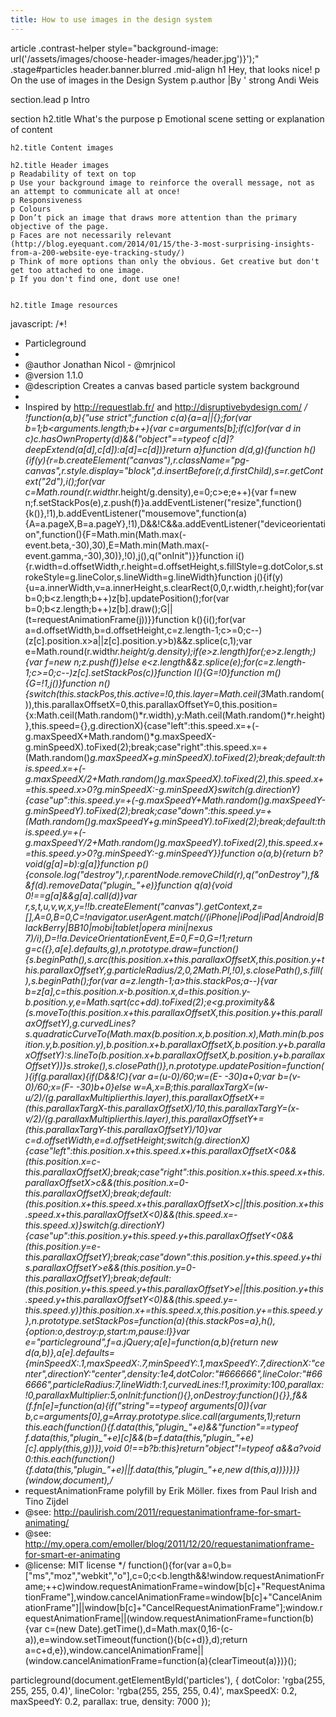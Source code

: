 ```yaml
---
title: How to use images in the design system
---
```


article
  .contrast-helper style="background-image: url('/assets/images/choose-header-images/header.jpg')}');"
    .stage#particles
    header.banner.blurred
      .mid-align
        h1 Hey, that looks nice!
        p On the use of images in the Design System
        p.author
          |By
          '
          strong Andi Weis

  section.lead
    p Intro

  section
    h2.title What's the purpose
    p Emotional scene setting or explanation of content

    h2.title Content images

    h2.title Header images
    p Readability of text on top
    p Use your background image to reinforce the overall message, not as an attempt to communicate all at once!
    p Responsiveness
    p Colours
    p Don’t pick an image that draws more attention than the primary objective of the page.
    p Faces are not necessarily relevant (http://blog.eyequant.com/2014/01/15/the-3-most-surprising-insights-from-a-200-website-eye-tracking-study/)
    p Think of more options than only the obvious. Get creative but don't get too attached to one image.
    p If you don't find one, dont use one!


    h2.title Image resources

javascript:
  /*!
   * Particleground
   *
   * @author Jonathan Nicol - @mrjnicol
   * @version 1.1.0
   * @description Creates a canvas based particle system background
   *
   * Inspired by http://requestlab.fr/ and http://disruptivebydesign.com/
   */
  !function(a,b){"use strict";function c(a){a=a||{};for(var b=1;b<arguments.length;b++){var c=arguments[b];if(c)for(var d in c)c.hasOwnProperty(d)&&("object"==typeof c[d]?deepExtend(a[d],c[d]):a[d]=c[d])}return a}function d(d,g){function h(){if(y){r=b.createElement("canvas"),r.className="pg-canvas",r.style.display="block",d.insertBefore(r,d.firstChild),s=r.getContext("2d"),i();for(var c=Math.round(r.width*r.height/g.density),e=0;c>e;e++){var f=new n;f.setStackPos(e),z.push(f)}a.addEventListener("resize",function(){k()},!1),b.addEventListener("mousemove",function(a){A=a.pageX,B=a.pageY},!1),D&&!C&&a.addEventListener("deviceorientation",function(){F=Math.min(Math.max(-event.beta,-30),30),E=Math.min(Math.max(-event.gamma,-30),30)},!0),j(),q("onInit")}}function i(){r.width=d.offsetWidth,r.height=d.offsetHeight,s.fillStyle=g.dotColor,s.strokeStyle=g.lineColor,s.lineWidth=g.lineWidth}function j(){if(y){u=a.innerWidth,v=a.innerHeight,s.clearRect(0,0,r.width,r.height);for(var b=0;b<z.length;b++)z[b].updatePosition();for(var b=0;b<z.length;b++)z[b].draw();G||(t=requestAnimationFrame(j))}}function k(){i();for(var a=d.offsetWidth,b=d.offsetHeight,c=z.length-1;c>=0;c--)(z[c].position.x>a||z[c].position.y>b)&&z.splice(c,1);var e=Math.round(r.width*r.height/g.density);if(e>z.length)for(;e>z.length;){var f=new n;z.push(f)}else e<z.length&&z.splice(e);for(c=z.length-1;c>=0;c--)z[c].setStackPos(c)}function l(){G=!0}function m(){G=!1,j()}function n(){switch(this.stackPos,this.active=!0,this.layer=Math.ceil(3*Math.random()),this.parallaxOffsetX=0,this.parallaxOffsetY=0,this.position={x:Math.ceil(Math.random()*r.width),y:Math.ceil(Math.random()*r.height)},this.speed={},g.directionX){case"left":this.speed.x=+(-g.maxSpeedX+Math.random()*g.maxSpeedX-g.minSpeedX).toFixed(2);break;case"right":this.speed.x=+(Math.random()*g.maxSpeedX+g.minSpeedX).toFixed(2);break;default:this.speed.x=+(-g.maxSpeedX/2+Math.random()*g.maxSpeedX).toFixed(2),this.speed.x+=this.speed.x>0?g.minSpeedX:-g.minSpeedX}switch(g.directionY){case"up":this.speed.y=+(-g.maxSpeedY+Math.random()*g.maxSpeedY-g.minSpeedY).toFixed(2);break;case"down":this.speed.y=+(Math.random()*g.maxSpeedY+g.minSpeedY).toFixed(2);break;default:this.speed.y=+(-g.maxSpeedY/2+Math.random()*g.maxSpeedY).toFixed(2),this.speed.x+=this.speed.y>0?g.minSpeedY:-g.minSpeedY}}function o(a,b){return b?void(g[a]=b):g[a]}function p(){console.log("destroy"),r.parentNode.removeChild(r),q("onDestroy"),f&&f(d).removeData("plugin_"+e)}function q(a){void 0!==g[a]&&g[a].call(d)}var r,s,t,u,v,w,x,y=!!b.createElement("canvas").getContext,z=[],A=0,B=0,C=!navigator.userAgent.match(/(iPhone|iPod|iPad|Android|BlackBerry|BB10|mobi|tablet|opera mini|nexus 7)/i),D=!!a.DeviceOrientationEvent,E=0,F=0,G=!1;return g=c({},a[e].defaults,g),n.prototype.draw=function(){s.beginPath(),s.arc(this.position.x+this.parallaxOffsetX,this.position.y+this.parallaxOffsetY,g.particleRadius/2,0,2*Math.PI,!0),s.closePath(),s.fill(),s.beginPath();for(var a=z.length-1;a>this.stackPos;a--){var b=z[a],c=this.position.x-b.position.x,d=this.position.y-b.position.y,e=Math.sqrt(c*c+d*d).toFixed(2);e<g.proximity&&(s.moveTo(this.position.x+this.parallaxOffsetX,this.position.y+this.parallaxOffsetY),g.curvedLines?s.quadraticCurveTo(Math.max(b.position.x,b.position.x),Math.min(b.position.y,b.position.y),b.position.x+b.parallaxOffsetX,b.position.y+b.parallaxOffsetY):s.lineTo(b.position.x+b.parallaxOffsetX,b.position.y+b.parallaxOffsetY))}s.stroke(),s.closePath()},n.prototype.updatePosition=function(){if(g.parallax){if(D&&!C){var a=(u-0)/60;w=(E- -30)*a+0;var b=(v-0)/60;x=(F- -30)*b+0}else w=A,x=B;this.parallaxTargX=(w-u/2)/(g.parallaxMultiplier*this.layer),this.parallaxOffsetX+=(this.parallaxTargX-this.parallaxOffsetX)/10,this.parallaxTargY=(x-v/2)/(g.parallaxMultiplier*this.layer),this.parallaxOffsetY+=(this.parallaxTargY-this.parallaxOffsetY)/10}var c=d.offsetWidth,e=d.offsetHeight;switch(g.directionX){case"left":this.position.x+this.speed.x+this.parallaxOffsetX<0&&(this.position.x=c-this.parallaxOffsetX);break;case"right":this.position.x+this.speed.x+this.parallaxOffsetX>c&&(this.position.x=0-this.parallaxOffsetX);break;default:(this.position.x+this.speed.x+this.parallaxOffsetX>c||this.position.x+this.speed.x+this.parallaxOffsetX<0)&&(this.speed.x=-this.speed.x)}switch(g.directionY){case"up":this.position.y+this.speed.y+this.parallaxOffsetY<0&&(this.position.y=e-this.parallaxOffsetY);break;case"down":this.position.y+this.speed.y+this.parallaxOffsetY>e&&(this.position.y=0-this.parallaxOffsetY);break;default:(this.position.y+this.speed.y+this.parallaxOffsetY>e||this.position.y+this.speed.y+this.parallaxOffsetY<0)&&(this.speed.y=-this.speed.y)}this.position.x+=this.speed.x,this.position.y+=this.speed.y},n.prototype.setStackPos=function(a){this.stackPos=a},h(),{option:o,destroy:p,start:m,pause:l}}var e="particleground",f=a.jQuery;a[e]=function(a,b){return new d(a,b)},a[e].defaults={minSpeedX:.1,maxSpeedX:.7,minSpeedY:.1,maxSpeedY:.7,directionX:"center",directionY:"center",density:1e4,dotColor:"#666666",lineColor:"#666666",particleRadius:7,lineWidth:1,curvedLines:!1,proximity:100,parallax:!0,parallaxMultiplier:5,onInit:function(){},onDestroy:function(){}},f&&(f.fn[e]=function(a){if("string"==typeof arguments[0]){var b,c=arguments[0],g=Array.prototype.slice.call(arguments,1);return this.each(function(){f.data(this,"plugin_"+e)&&"function"==typeof f.data(this,"plugin_"+e)[c]&&(b=f.data(this,"plugin_"+e)[c].apply(this,g))}),void 0!==b?b:this}return"object"!=typeof a&&a?void 0:this.each(function(){f.data(this,"plugin_"+e)||f.data(this,"plugin_"+e,new d(this,a))})})}(window,document),/**
   * requestAnimationFrame polyfill by Erik Möller. fixes from Paul Irish and Tino Zijdel
   * @see: http://paulirish.com/2011/requestanimationframe-for-smart-animating/
   * @see: http://my.opera.com/emoller/blog/2011/12/20/requestanimationframe-for-smart-er-animating
   * @license: MIT license
   */
  function(){for(var a=0,b=["ms","moz","webkit","o"],c=0;c<b.length&&!window.requestAnimationFrame;++c)window.requestAnimationFrame=window[b[c]+"RequestAnimationFrame"],window.cancelAnimationFrame=window[b[c]+"CancelAnimationFrame"]||window[b[c]+"CancelRequestAnimationFrame"];window.requestAnimationFrame||(window.requestAnimationFrame=function(b){var c=(new Date).getTime(),d=Math.max(0,16-(c-a)),e=window.setTimeout(function(){b(c+d)},d);return a=c+d,e}),window.cancelAnimationFrame||(window.cancelAnimationFrame=function(a){clearTimeout(a)})}();

  particleground(document.getElementById('particles'), {
      dotColor: 'rgba(255, 255, 255, 0.4)',
      lineColor: 'rgba(255, 255, 255, 0.4)',
      maxSpeedX: 0.2,
      maxSpeedY: 0.2,
      parallax: true,
      density: 7000
  });